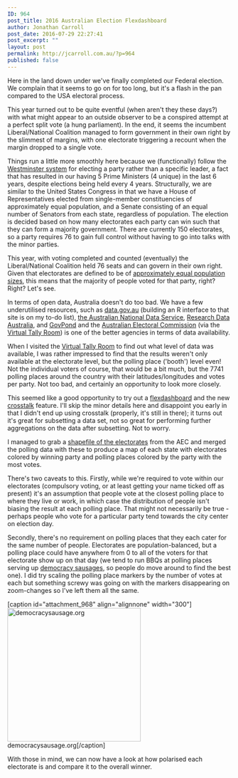 ```yaml
---
ID: 964
post_title: 2016 Australian Election Flexdashboard
author: Jonathan Carroll
post_date: 2016-07-29 22:27:41
post_excerpt: ""
layout: post
permalink: http://jcarroll.com.au/?p=964
published: false
---
```

Here in the land down under we've finally completed our Federal election. We complain that it seems to go on for too long, but it's a flash in the pan compared to the USA electoral process. 

<!--more-->

This year turned out to be quite eventful (when aren't they these days?) with what might appear to an outside observer to be a conspired attempt at a perfect split vote (a hung parliament). In the end, it seems the incumbent Liberal/National Coalition managed to form government in their own right by the slimmest of margins, with one electorate triggering a recount when the margin dropped to a single vote. 

Things run a little more smoothly here because we (functionally) follow the <a href="https://en.wikipedia.org/wiki/Westminster_system" target="_blank">Westminster system</a> for electing a party rather than a specific leader, a fact that has resulted in our having 5 Prime Ministers (4 unique) in the last 6 years, despite elections being held every 4 years. Structurally, we are similar to the United States Congress in that we have a House of Representatives elected from single-member constituencies of approximately equal population, and a Senate consisting of an equal number of Senators from each state, regardless of population. The election is decided based on how many electorates each party can win such that they can form a majority government. There are currently 150 electorates, so a party requires 76 to gain full control without having to go into talks with the minor parties.

This year, with voting completed and counted (eventually) the Liberal/National Coalition held 76 seats and can govern in their own right. Given that electorates are defined to be of <a href="https://en.wikipedia.org/wiki/Redistribution_(election)#Australia" target="_blank">approximately equal population sizes</a>, this means that the majority of people voted for that party, right? Right? Let's see.

In terms of open data, Australia doesn't do too bad. We have a few underutilised resources, such as <a href="http://data.gov.au" target="_blank">data.gov.au</a> (building an R interface to that site is on my to-do list), <a href="http://www.ands.org.au/" target="_blank">the Australian National Data Service</a>, <a href="https://researchdata.ands.org.au/" target="_blank">Research Data Australia</a>, and <a href="http://www.govpond.org/index.php" target="_blank">GovPond</a> and the <a href="http://www.aec.gov.au/" target="_blank">Australian Electoral Commission</a> (via the <a href="http://vtr.aec.gov.au/HouseDefault-20499.htm" target="_blank">Virtual Tally Room</a>) is one of the better agencies in terms of data availability.

When I visited the <a href="http://vtr.aec.gov.au/HouseDefault-20499.htm" target="_blank">Virtual Tally Room</a> to find out what level of data was available, I was rather impressed to find that the results weren't only available at the electorate level, but the polling place ('booth') level even! Not the individual voters of course, that would be a bit much, but the 7741 polling places around the country with their latitudes/longitudes and votes per party. Not too bad, and certainly an opportunity to look more closely.

This seemed like a good opportunity to try out a <a href="https://github.com/rstudio/flexdashboard/" target="_blank">flexdashboard</a> and the new <a href="https://github.com/rstudio/crosstalk" target="_blank">crosstalk</a> feature. I'll skip the minor details here and disappoint you early in that I didn't end up using crosstalk (properly, it's still in there); it turns out it's great for subsetting a data set, not so great for performing further aggregations on the data after subsetting. Not to worry.

I managed to grab a <a href="http://www.aec.gov.au/Electorates/gis/gis_datadownload.htm" target="_blank">shapefile of the electorates</a> from the AEC and merged the polling data with these to produce a map of each state with electorates colored by winning party and polling places colored by the party with the most votes. 

There's two caveats to this. Firstly, while we're required to vote within our electorates (compulsory voting, or at least getting your name ticked off as present) it's an assumption that people vote at the closest polling place to where they live or work, in which case the distribution of people isn't biasing the result at each polling place. That might not necessarily be true - perhaps people who vote for a particular party tend towards the city center on election day.

Secondly, there's no requirement on polling places that they each cater for the same number of people. Electorates are population-balanced, but a polling place could have anywhere from 0 to all of the voters for that electorate show up on that day (we tend to run BBQs at polling places serving up <a href="http://democracysausage.org" target="_blank">democracy sausages</a>, so people do move around to find the best one). I did try scaling the polling place markers by the number of votes at each but something screwy was going on with the markers disappearing on zoom-changes so I've left them all the same.

[caption id="attachment_968" align="alignnone" width="300"]<a href="http://jcarroll.com.au/wp-content/uploads/2016/07/democracysausage.jpg"><img src="http://jcarroll.com.au/wp-content/uploads/2016/07/democracysausage-300x300.jpg" alt="democracysausage.org" width="300" height="300" class="size-medium wp-image-968" /></a> democracysausage.org[/caption]

With those in mind, we can now have a look at how polarised each electorate is and compare it to the overall winner.